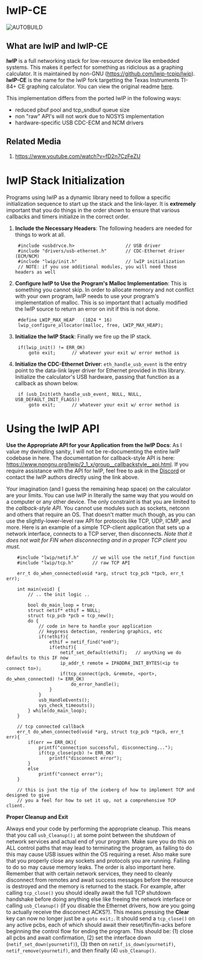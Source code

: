 # lwIP-CE #

![AUTOBUILD](https://github.com/cagstech/lwip-ce/actions/workflows/build.yml/badge.svg)

## What are lwIP and lwIP-CE ##

**lwIP** is a full networking stack for low-resource device like embedded systems. This makes it perfect for something as ridiclous as a graphing calculator.
It is maintained by non-GNU (https://github.com/lwip-tcpip/lwip).
**lwIP-CE** is the name for the lwIP fork targetting the Texas Instruments TI-84+ CE graphing calculator.
You can view the original readme [here](./README-ORIG.md).

This implementation differs from the ported lwIP in the following ways:
- reduced pbuf pool and tcp_sndbuf queue size
- non "raw" API's will not work due to NOSYS implementation
- hardware-specific USB CDC-ECM and NCM drivers

## Related Media ##
1. https://www.youtube.com/watch?v=fD2n7CzFeZU


# lwIP Stack Initialization #

Programs using lwIP as a dynamic library need to follow a specific initialization sequence to start up the stack and the link-layer. It is **extremely** important that you do things in the order shown to ensure that various callbacks and timers initialize in the correct order.

1. **Include the Necessary Headers**: The following headers are needed for things to work at all.

        #include <usbdrvce.h>                   // USB driver
        #include "drivers/usb-ethernet.h"       // CDC-Ethernet driver (ECM/NCM)
        #include "lwip/init.h"                  // lwIP initialization
        // NOTE: if you use additional modules, you will need those headers as well
    
    
2. **Configure lwIP to Use the Program's Malloc Implementation**: This is something you cannot skip. In order to allocate memory and not conflict with your own program, lwIP needs to use your program's implementation of malloc. This is so important that I actually modified the lwIP source to return an error on init if this is not done.

        #define LWIP_MAX_HEAP   (1024 * 16)
        lwip_configure_allocator(malloc, free, LWIP_MAX_HEAP);


3. **Initialize the lwIP Stack**: Finally we fire up the IP stack.

        if(lwip_init() != ERR_OK)
            goto exit;      // whatever your exit w/ error method is
        
        
4. **Initialize the CDC-Ethernet Driver**: `eth_handle_usb_event` is the entry point to the data-link layer driver for Ethernet provided in this library. Initialize the calculator's USB hardware, passing that function as a callback as shown below.

        if (usb_Init(eth_handle_usb_event, NULL, NULL, USB_DEFAULT_INIT_FLAGS))
            goto exit;      // whatever your exit w/ error method is      

        
# Using the lwIP API # 

**Use the Appropriate API for your Application from the lwIP Docs**: As I value my dwindling sanity, I will not be re-documenting the entire lwIP codebase in here. The documentation for callback-style API is here: https://www.nongnu.org/lwip/2_1_x/group__callbackstyle__api.html. If you require assistance with the API for lwIP, feel free to ask in the [Discord](https://discord.gg/kvcuygqU) or contact the lwIP authors directly using the link above.

Your imagination (and I guess the remaining heap space) on the calculator are your limits. You can use lwIP in literally the same way that you would on a computer or any other device. The only constraint is that you are limited to the *callback-style API*. You cannot use modules such as sockets, netconn and others that require an OS. That doesn't matter much though, as you can use the slightly-lower-level raw API for protocols like TCP, UDP, ICMP, and more. Here is an example of a simple TCP-client application that sets up a network interface, connects to a TCP server, then disconnects. *Note that it does not wait for FIN when disconnecting and in a proper TCP client you must.*

        #include "lwip/netif.h"     // we will use the netif_find function
        #include "lwip/tcp.h"       // raw TCP API
    
        err_t do_when_connected(void *arg, struct tcp_pcb *tpcb, err_t err);
    
        int main(void) {
            // .. the init logic ..
    
            bool do_main_loop = true;
            struct netif* ethif = NULL;
            struct tcp_pcb *pcb = tcp_new();
            do {
                // code in here to handle your application
                // keypress detection, rendering graphics, etc
                if(!ethif){
                    ethif = netif_find("en0");
                    if(ethif){
                        netif_set_default(ethif);   // anything we do defaults to this IF now
                        ip_addr_t remote = IPADDR4_INIT_BYTES(<ip to connect to>);
                        if(tcp_connect(pcb, &remote, <port>, do_when_connected) != ERR_OK)
                            do_error_handle();
                    }
                }
                usb_HandleEvents();
                sys_check_timeouts();
            } while(do_main_loop);
        }
    
        // tcp connected callback
        err_t do_when_connected(void *arg, struct tcp_pcb *tpcb, err_t err){
            if(err == ERR_OK){
                printf("connection successful, disconnecting...");
                if(tcp_close(pcb) != ERR_OK)
                    printf("disconnect error");
            }
            else
                printf("connect error");
        }
    
        // this is just the tip of the iceberg of how to implement TCP and designed to give
        // you a feel for how to set it up, not a comprehensive TCP client.


**Proper Cleanup and Exit**

Always end your code by performing the appropriate cleanup. This means that you call `usb_Cleanup();` at some point between the shutdown of network services and actual end of your program. Make sure you do this on ALL control paths that may lead to terminating the program, as failing to do this may cause USB issues within the OS requiring a reset. Also make sure that you properly close any sockets and protocols you are running. Failing to do so may cause memory leaks. The order is also important here. Remember that with certain network services, they need to cleanly disconnect from remotes and await success messages before the resource is destroyed and the memory is returned to the stack. For example, after calling `tcp_close()` you should ideally await the full TCP shutdown handshake before doing anything else like freeing the network interface or calling `usb_Cleanup()` (if you disable the Ethernet drivers, how are you going to actually receive the disconnect ACKS?). This means pressing the **Clear** key can now no longer just be a `goto exit;`. It should send a `tcp_close()` on any active pcbs, each of which should await their reset/fin/fin-acks before beginning the control flow for ending the program. This should be: (1) close all pcbs and await confirmation, (2) set the interface down (`netif_set_down(yournetif)`), (3) then on `netif_is_down(yournetif)`, `netif_remove(yournetif)`, and then finally (4) `usb_Cleanup()`.
